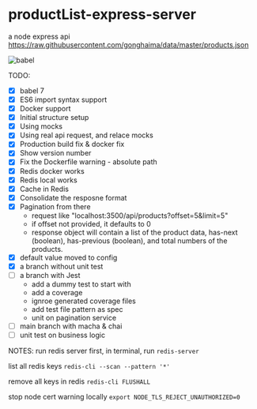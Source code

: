 # productList-express-server

a node express api
<https://raw.githubusercontent.com/gonghaima/data/master/products.json>

![babel](https://cdn-images-1.medium.com/max/600/1*tcJeNVYJST_f-8YEIh_rFA.jpeg)

TODO:

- [x] babel 7
- [x] ES6 import syntax support
- [x] Docker support
- [x] Initial structure setup
- [x] Using mocks
- [x] Using real api request, and relace mocks
- [x] Production build fix & docker fix
- [x] Show version number
- [x] Fix the Dockerfile warning - absolute path
- [x] Redis docker works
- [x] Redis local works
- [x] Cache in Redis
- [x] Consolidate the resposne format
- [x] Pagination from there
  - request like "localhost:3500/api/products?offset=5&limit=5"
  - if offset not provided, it defaults to 0
  - response object will contain a list of the product data, has-next (boolean), has-previous (boolean), and total numbers of the products.
- [x] default value moved to config
- [x] a branch without unit test
- [ ] a branch with Jest
  - add a dummy test to start with
  - add a coverage
  - ignroe generated coverage files
  - add test file pattern as spec
  - unit on pagination service
- [ ] main branch with macha & chai
- [ ] unit test on business logic

NOTES:
run redis server first, in terminal, run
`redis-server`

list all redis keys
`redis-cli --scan --pattern '*'`

remove all keys in redis
`redis-cli FLUSHALL`

stop node cert warning locally
`export NODE_TLS_REJECT_UNAUTHORIZED=0`

